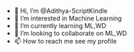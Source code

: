 - 👋 Hi, I’m @Adithya-ScriptKindle
- 👀 I’m interested in Machine Learning
- 🌱 I’m currently learning ML,WD
- 💞️ I’m looking to collaborate on ML,WD
- 📫 How to reach me see my profile

<!---
Adithya-ScriptKindle/Adithya-ScriptKindle is a ✨ special ✨ repository because its `README.md` (this file) appears on your GitHub profile.
You can click the Preview link to take a look at your changes.
--->
